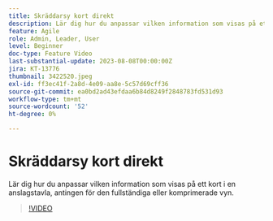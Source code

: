 ```yaml
---
title: Skräddarsy kort direkt
description: Lär dig hur du anpassar vilken information som visas på ett kort i en anslagstavla, antingen för den fullständiga eller komprimerade vyn.
feature: Agile
role: Admin, Leader, User
level: Beginner
doc-type: Feature Video
last-substantial-update: 2023-08-08T00:00:00Z
jira: KT-13776
thumbnail: 3422520.jpeg
exl-id: ff3ec41f-2a8d-4e09-aa8e-5c57d69cff36
source-git-commit: ea0bd2ad43efdaa6b84d8249f2848783fd531d93
workflow-type: tm+mt
source-wordcount: '52'
ht-degree: 0%

---
```


# Skräddarsy kort direkt

Lär dig hur du anpassar vilken information som visas på ett kort i en anslagstavla, antingen för den fullständiga eller komprimerade vyn.

>[!VIDEO](https://video.tv.adobe.com/v/3422520/?quality=12&learn=on)
